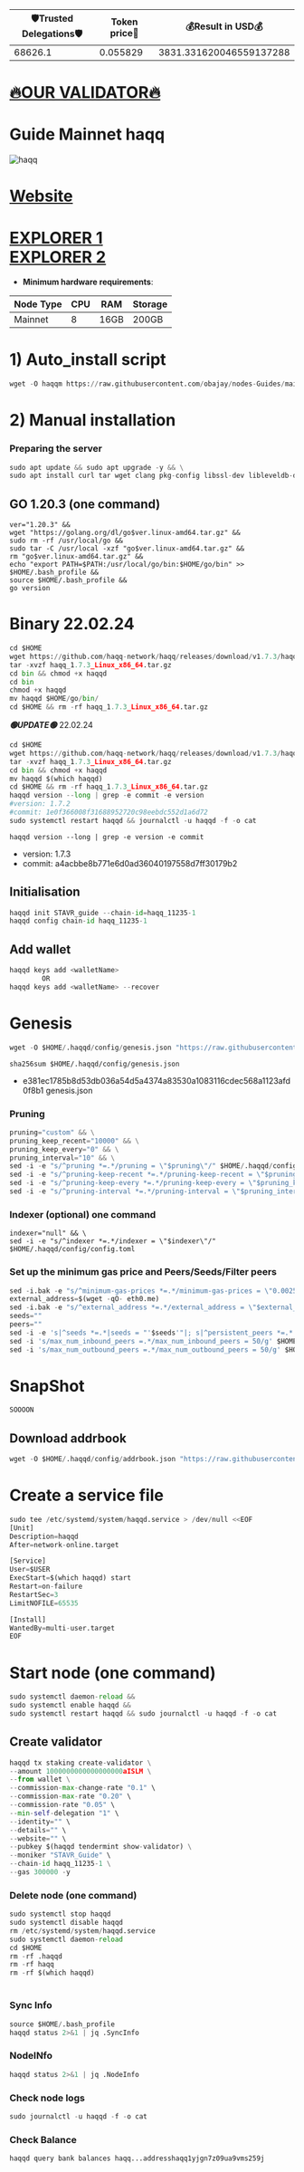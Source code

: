 <!-- START_TABLE -->
| 🛡Trusted Delegations🛡 | Token price🧲 | 💰Result in USD💰 |
|-------------|---------|---------------|
| 68626.1 | 0.055829 | 3831.331620046559137288 |

<!-- END_TABLE -->



















































































[🔥OUR VALIDATOR🔥](https://restake.app/haqq/haqqvaloper1yj2hjxsu7gxcdje86hgnm9gn7z09ua9vhjx6pn)
=

# Guide Mainnet haqq
![haqq](https://user-images.githubusercontent.com/44331529/185350224-62b92bc1-bd4e-4ce7-a56b-0abfc631c95c.png)

[Website](https://islamiccoin.net/)
=
[EXPLORER 1](https://explorer.stavr.tech/HAQQ-Mainnet/staking) \
[EXPLORER 2](https://haqq.explorers.guru/validators)
=
- **Minimum hardware requirements**:

| Node Type |CPU | RAM  | Storage  | 
|-----------|----|------|----------|
| Mainnet   |   8| 16GB | 200GB    |

# 1) Auto_install script
```python
wget -O haqqm https://raw.githubusercontent.com/obajay/nodes-Guides/main/Projects/haqq/haqqm && chmod +x haqqm && ./haqqm
```
# 2) Manual installation

### Preparing the server
```python
sudo apt update && sudo apt upgrade -y && \
sudo apt install curl tar wget clang pkg-config libssl-dev libleveldb-dev jq build-essential bsdmainutils git make ncdu htop screen unzip bc fail2ban htop -y
```

## GO 1.20.3 (one command) 
```
ver="1.20.3" &&
wget "https://golang.org/dl/go$ver.linux-amd64.tar.gz" &&
sudo rm -rf /usr/local/go &&
sudo tar -C /usr/local -xzf "go$ver.linux-amd64.tar.gz" &&
rm "go$ver.linux-amd64.tar.gz" &&
echo "export PATH=$PATH:/usr/local/go/bin:$HOME/go/bin" >> $HOME/.bash_profile &&
source $HOME/.bash_profile &&
go version
```

# Binary   22.02.24
```python
cd $HOME
wget https://github.com/haqq-network/haqq/releases/download/v1.7.3/haqq_1.7.3_Linux_x86_64.tar.gz
tar -xvzf haqq_1.7.3_Linux_x86_64.tar.gz
cd bin && chmod +x haqqd
cd bin
chmod +x haqqd
mv haqqd $HOME/go/bin/
cd $HOME && rm -rf haqq_1.7.3_Linux_x86_64.tar.gz
```
*******🟢UPDATE🟢******* 22.02.24
```python
cd $HOME
wget https://github.com/haqq-network/haqq/releases/download/v1.7.3/haqq_1.7.3_Linux_x86_64.tar.gz
tar -xvzf haqq_1.7.3_Linux_x86_64.tar.gz
cd bin && chmod +x haqqd
mv haqqd $(which haqqd)
cd $HOME && rm -rf haqq_1.7.3_Linux_x86_64.tar.gz
haqqd version --long | grep -e commit -e version
#version: 1.7.2
#commit: 1e0f366008f31688952720c98eebdc552d1a6d72
sudo systemctl restart haqqd && journalctl -u haqqd -f -o cat
```
`haqqd version --long | grep -e version -e commit`
- version: 1.7.3
- commit: a4acbbe8b771e6d0ad36040197558d7ff30179b2

## Initialisation
```python
haqqd init STAVR_guide --chain-id=haqq_11235-1
haqqd config chain-id haqq_11235-1
```
## Add wallet
```python
haqqd keys add <walletName>
        OR
haqqd keys add <walletName> --recover
```
# Genesis
```python
wget -O $HOME/.haqqd/config/genesis.json "https://raw.githubusercontent.com/haqq-network/mainnet/master/genesis.json"

```

`sha256sum $HOME/.haqqd/config/genesis.json`
- e381ec1785b8d53db036a54d5a4374a83530a1083116cdec568a1123afd0f8b1  genesis.json

### Pruning
```python
pruning="custom" && \
pruning_keep_recent="10000" && \
pruning_keep_every="0" && \
pruning_interval="10" && \
sed -i -e "s/^pruning *=.*/pruning = \"$pruning\"/" $HOME/.haqqd/config/app.toml && \
sed -i -e "s/^pruning-keep-recent *=.*/pruning-keep-recent = \"$pruning_keep_recent\"/" $HOME/.haqqd/config/app.toml && \
sed -i -e "s/^pruning-keep-every *=.*/pruning-keep-every = \"$pruning_keep_every\"/" $HOME/.haqqd/config/app.toml && \
sed -i -e "s/^pruning-interval *=.*/pruning-interval = \"$pruning_interval\"/" $HOME/.haqqd/config/app.toml
```
### Indexer (optional) one command
    indexer="null" && \
    sed -i -e "s/^indexer *=.*/indexer = \"$indexer\"/" $HOME/.haqqd/config/config.toml

### Set up the minimum gas price and Peers/Seeds/Filter peers
```python
sed -i.bak -e "s/^minimum-gas-prices *=.*/minimum-gas-prices = \"0.0025aISLM\"/;" ~/.haqqd/config/app.toml
external_address=$(wget -qO- eth0.me) 
sed -i.bak -e "s/^external_address *=.*/external_address = \"$external_address:26656\"/" $HOME/.haqqd/config/config.toml
seeds=""
peers=""
sed -i -e 's|^seeds *=.*|seeds = "'$seeds'"|; s|^persistent_peers *=.*|persistent_peers = "'$peers'"|' $HOME/.haqqd/config/config.toml
sed -i 's/max_num_inbound_peers =.*/max_num_inbound_peers = 50/g' $HOME/.haqqd/config/config.toml
sed -i 's/max_num_outbound_peers =.*/max_num_outbound_peers = 50/g' $HOME/.haqqd/config/config.toml
```

# SnapShot
```python
SOOOON
```

## Download addrbook
```python
wget -O $HOME/.haqqd/config/addrbook.json "https://raw.githubusercontent.com/obajay/nodes-Guides/main/Projects/haqq/addrbook.json"
```

# Create a service file
```python
sudo tee /etc/systemd/system/haqqd.service > /dev/null <<EOF
[Unit]
Description=haqqd
After=network-online.target

[Service]
User=$USER
ExecStart=$(which haqqd) start
Restart=on-failure
RestartSec=3
LimitNOFILE=65535

[Install]
WantedBy=multi-user.target
EOF
```


# Start node (one command)
```python
sudo systemctl daemon-reload &&
sudo systemctl enable haqqd &&
sudo systemctl restart haqqd && sudo journalctl -u haqqd -f -o cat
```

## Create validator
```python
haqqd tx staking create-validator \
--amount 1000000000000000000aISLM \
--from wallet \
--commission-max-change-rate "0.1" \
--commission-max-rate "0.20" \
--commission-rate "0.05" \
--min-self-delegation "1" \
--identity="" \
--details="" \
--website="" \
--pubkey $(haqqd tendermint show-validator) \
--moniker "STAVR_Guide" \
--chain-id haqq_11235-1 \
--gas 300000 -y
```

### Delete node (one command)
```python
sudo systemctl stop haqqd
sudo systemctl disable haqqd
rm /etc/systemd/system/haqqd.service
sudo systemctl daemon-reload
cd $HOME
rm -rf .haqqd
rm -rf haqq
rm -rf $(which haqqd)
```
#
### Sync Info
```python
source $HOME/.bash_profile
haqqd status 2>&1 | jq .SyncInfo
```
### NodeINfo
```python
haqqd status 2>&1 | jq .NodeInfo
```
### Check node logs
```python
sudo journalctl -u haqqd -f -o cat
```
### Check Balance
```python
haqqd query bank balances haqq...addresshaqq1yjgn7z09ua9vms259j
```
